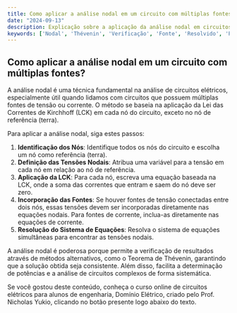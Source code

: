 ```yaml
---
title: Como aplicar a análise nodal em um circuito com múltiplas fontes?
date: "2024-09-13"
description: Explicação sobre a aplicação da análise nodal em circuitos com múltiplas fontes.
keywords: ['Nodal', 'Thévenin', 'Verificação', 'Fonte', 'Resolvido', 'Potência', 'Nó']
---
```


## Como aplicar a análise nodal em um circuito com múltiplas fontes?

A análise nodal é uma técnica fundamental na análise de circuitos elétricos, especialmente útil quando lidamos com circuitos que possuem múltiplas fontes de tensão ou corrente. O método se baseia na aplicação da Lei das Correntes de Kirchhoff (LCK) em cada nó do circuito, exceto no nó de referência (terra).

Para aplicar a análise nodal, siga estes passos:

1. **Identificação dos Nós**: Identifique todos os nós do circuito e escolha um nó como referência (terra).
2. **Definição das Tensões Nodais**: Atribua uma variável para a tensão em cada nó em relação ao nó de referência.
3. **Aplicação da LCK**: Para cada nó, escreva uma equação baseada na LCK, onde a soma das correntes que entram e saem do nó deve ser zero.
4. **Incorporação das Fontes**: Se houver fontes de tensão conectadas entre dois nós, essas tensões devem ser incorporadas diretamente nas equações nodais. Para fontes de corrente, inclua-as diretamente nas equações de corrente.
5. **Resolução do Sistema de Equações**: Resolva o sistema de equações simultâneas para encontrar as tensões nodais.

A análise nodal é poderosa porque permite a verificação de resultados através de métodos alternativos, como o Teorema de Thévenin, garantindo que a solução obtida seja consistente. Além disso, facilita a determinação de potências e a análise de circuitos complexos de forma sistemática.

Se você gostou deste conteúdo, conheça o curso online de circuitos elétricos para alunos de engenharia, Domínio Elétrico, criado pelo Prof. Nicholas Yukio, clicando no botão presente logo abaixo do texto.